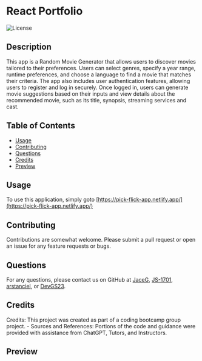 # React Portfolio

![License](https://img.shields.io/badge/License-MIT-blue.svg)

## Description

This app is a Random Movie Generator that allows users to discover movies tailored to their preferences. Users can select genres, specify a year range, runtime preferences, and choose a language to find a movie that matches their criteria. The app also includes user authentication features, allowing users to register and log in securely. Once logged in, users can generate movie suggestions based on their inputs and view details about the recommended movie, such as its title, synopsis, streaming services and cast.

## Table of Contents

-   [Usage](#usage)
-   [Contributing](#contributing)
-   [Questions](#questions)
-   [Credits](#credits)
-   [Preview](#preview)

## Usage

To use this application, simply goto [https://pick-flick-app.netlify.app/](https://pick-flick-app.netlify.app/)

## Contributing

Contributions are somewhat welcome. Please submit a pull request or open an issue for any feature requests or bugs.

## Questions

For any questions, please contact us on GitHub at [JaceG](https://github.com/JaceG), [JS-1701](https://github.com/JS-1701), [arstanciel](https://github.com/arstanciel), or [DevGS23](https://github.com/DevGS23).

## Credits

Credits: This project was created as part of a coding bootcamp group project. - Sources and References: Portions of the code and guidance were provided with assistance from ChatGPT, Tutors, and Instructors.

## Preview

